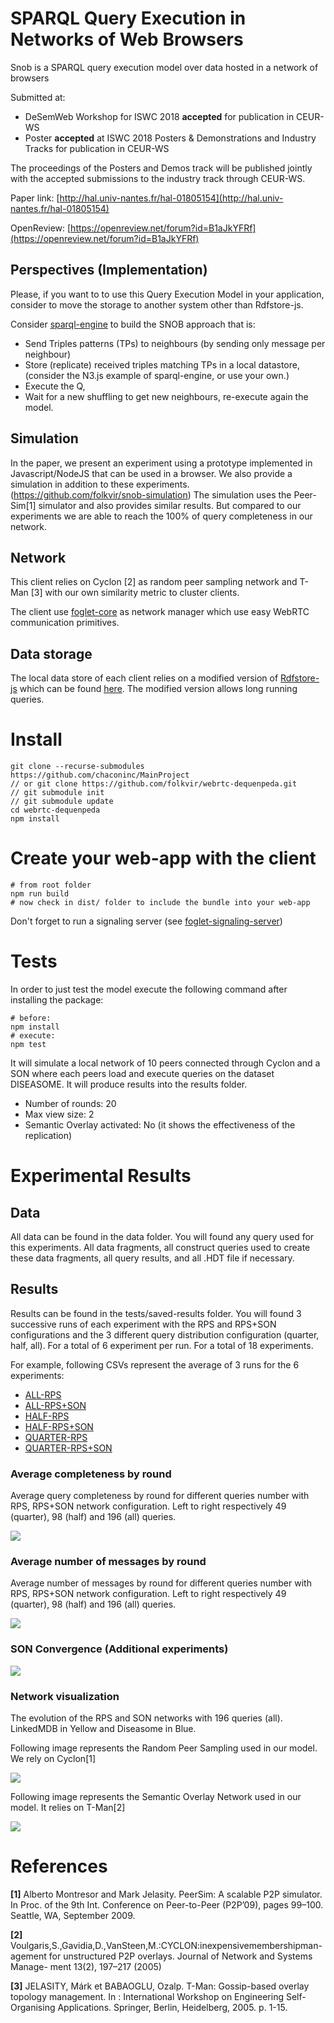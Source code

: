 # SPARQL Query Execution in Networks of Web Browsers

Snob is a SPARQL query execution model over data hosted in a network of browsers

Submitted at:
* DeSemWeb Workshop for ISWC 2018 **accepted** for publication in CEUR-WS
* Poster **accepted** at ISWC 2018 Posters & Demonstrations and Industry Tracks for publication in CEUR-WS

The proceedings of the Posters and Demos track will be published jointly with the accepted submissions to the industry track through CEUR-WS.

Paper link: [http://hal.univ-nantes.fr/hal-01805154](http://hal.univ-nantes.fr/hal-01805154)

OpenReview: [https://openreview.net/forum?id=B1aJkYFRf](https://openreview.net/forum?id=B1aJkYFRf)

## Perspectives (Implementation)

Please, if you want to to use this Query Execution Model in your application, consider to move the storage to another system other than Rdfstore-js.

Consider [sparql-engine](https://github.com/callidon/sparql-engine) to build the SNOB approach that is:
- Send Triples patterns (TPs) to neighbours (by sending only message per neighbour)
- Store (replicate) received triples matching TPs in a local datastore, (consider the N3.js example of sparql-engine, or use your own.)
- Execute the Q,
- Wait for a new shuffling to get new neighbours, re-execute again the model.


## Simulation

In the paper, we present an experiment using a prototype implemented in Javascript/NodeJS that can be used in a browser.
We also provide a simulation in addition to these experiments. (https://github.com/folkvir/snob-simulation)
The simulation uses the Peer-Sim[1] simulator and also provides similar results.
But compared to our experiments we are able to reach the 100% of query completeness in our network.

## Network

This client relies on Cyclon [2] as random peer sampling network and T-Man [3] with our own similarity metric to cluster clients.

The client use [foglet-core](https://github.com/ran3d/foglet-core) as network manager which use easy WebRTC communication primitives.

## Data storage
The local data store of each client relies on a modified version of [Rdfstore-js](https://github.com/antoniogarrote/rdfstore-js) which can be found [here](https://github.com/folkvir/rdfstore-js). The modified version allows long running queries.

# Install

```
git clone --recurse-submodules https://github.com/chaconinc/MainProject
// or git clone https://github.com/folkvir/webrtc-dequenpeda.git
// git submodule init
// git submodule update
cd webrtc-dequenpeda
npm install
```

# Create your web-app with the client
```
# from root folder
npm run build
# now check in dist/ folder to include the bundle into your web-app
```
Don't forget to run a signaling server (see [foglet-signaling-server](https://github.com/ran3d/foglet-signaling-server))

# Tests

In order to just test the model execute the following command after installing the package:
```
# before:
npm install
# execute:
npm test
```

It will simulate a local network of 10 peers connected through Cyclon and a SON where each peers load and execute queries on
the dataset DISEASOME.
It will produce results into the results folder.

- Number of rounds: 20
- Max view size: 2
- Semantic Overlay activated: No (it shows the effectiveness of the replication)

# Experimental Results

## Data
All data can be found in the data folder. You will found any query used for this experiments. All data fragments, all construct queries used to create these data fragments, all query results, and all .HDT file if necessary.

## Results

Results can be found in the tests/saved-results folder. You will found 3 successive runs of each experiment with the RPS and RPS+SON configurations and the 3 different query distribution configuration (quarter, half, all). For a total of 6 experiment per run. For a total of 18 experiments.

For example, following CSVs represent the average of 3 runs for the 6 experiments:
- [ALL-RPS](tests/saved-results/full-rps-global-completeness.csv)
- [ALL-RPS+SON](tests/saved-results/full-son-only-global-completeness.csv)
- [HALF-RPS](tests/saved-results/full-half-global-completeness.csv)
- [HALF-RPS+SON](tests/saved-results/full-son-half-global-completeness.csv)
- [QUARTER-RPS](tests/saved-results/full-quarter-global-completeness.csv)
- [QUARTER-RPS+SON](tests/saved-results/full-son-quarter-global-completeness.csv)


### Average completeness by round

Average query completeness by round for different queries number with RPS, RPS+SON network configuration. Left to right respectively 49 (quarter), 98 (half) and 196 (all) queries.

![](tests/saved-results/completeness.png)

### Average number of messages by round

Average number of messages by round for different queries number with RPS, RPS+SON network configuration. Left to right respectively 49 (quarter), 98 (half) and 196 (all) queries.

![](tests/saved-results/messages.png)

### SON Convergence (Additional experiments)

![](tests/saved-results/convergence.png)

### Network visualization
The evolution of the RPS and SON networks with 196 queries (all). LinkedMDB in Yellow and Diseasome in Blue.

Following image represents the Random Peer Sampling used in our model. We rely on Cyclon[1]

![](tests/saved-results/auto-round-1-full-son-only-11-22-12-4-2018cdqljegxfjh36mk0g/99-neighbors.json-rps-graph.png)

Following image represents the Semantic Overlay Network used in our model. It relies on T-Man[2]


![](tests/saved-results/auto-round-1-full-son-only-11-22-12-4-2018cdqljegxfjh36mk0g/99-neighbors.json-overlay-graph.png)

# References

**[1]** Alberto Montresor and Mark Jelasity. PeerSim: A scalable P2P simulator. In Proc. of the 9th Int. Conference on Peer-to-Peer (P2P’09), pages 99–100. Seattle, WA, September 2009.

**[2]** Voulgaris,S.,Gavidia,D.,VanSteen,M.:CYCLON:inexpensivemembershipman- agement for unstructured P2P overlays. Journal of Network and Systems Manage-
ment 13(2), 197–217 (2005)

**[3]** JELASITY, Márk et BABAOGLU, Ozalp. T-Man: Gossip-based overlay topology management. In : International Workshop on Engineering Self-Organising Applications. Springer, Berlin, Heidelberg, 2005. p. 1-15.
